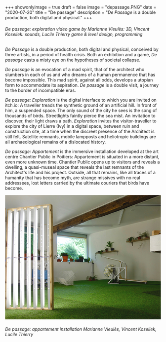 +++
showonlyimage = true
draft = false
image = "depassage.PNG"
date = "2020-07-20"
title = "De passage"
description = "*De Passage* is a double production, both digital and physical."
+++

<!--more-->

###### De passage: exploration *video game by Marianne Vieulès: 3D, Vincent Kosellek: sounds, Lucile Thierry game & level design, programming*

*De Passage* is a double production, both digital and physical, conceived by three artists, in a period of health crisis. Both an exhibition and a game, *De passage* casts a misty eye on the hypotheses of societal collapse.

*De passage* is an evocation of a mad spirit, that of the architect who slumbers in each of us and who dreams of a human permanence that has become impossible. This mad spirit, against all odds, develops a utopian form to accommodate its aspiration. *De passage* is a double visit, a journey to the border of incompatible eras.

*De passage: Exploration* is the digital interface to which you are invited on itch.io: A traveller treads the synthetic ground of an artificial hill. In front of him, a suspended space. The only sound of the city he sees is the song of thousands of birds. Streetlights faintly pierce the sea mist. An invitation to discover, their light draws a path. *Exploration* invites the visitor-traveller to explore the city of Lierre (Ivy) in a digital space, between ruin and construction site, at a time when the discreet presence of the Architect is still felt. Satellite remnants, mobile lampposts and heliotropic buildings are all archaeological remains of a dislocated history.

*De passage: Appartement* is the immersive installation developed at the art centre Chantier Public in Poitiers: Appartement is situated in a more distant, even more unknown time. Chantier Public opens up to visitors and reveals a dwelling, a quasi-museal space that reveals the last remnants of the Architect's life and his project. Outside, all that remains, like all traces of a humanity that has become myth, are strange missives with no real addressees, lost letters carried by the ultimate couriers that birds have become. 


![Extract of De passage][1]
###### De passage: appartement *installation Marianne Vieulès, Vincent Kosellek, Lucile Thierry*
[1]: appartement1.jpg